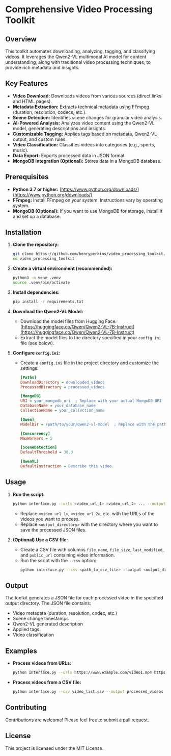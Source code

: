 # Comprehensive Video Processing Toolkit

## Overview

This toolkit automates downloading, analyzing, tagging, and classifying videos. It leverages the Qwen2-VL multimodal AI model for content understanding, along with traditional video processing techniques, to provide rich metadata and insights.

## Key Features

- **Video Download:** Downloads videos from various sources (direct links and HTML pages).
- **Metadata Extraction:** Extracts technical metadata using FFmpeg (duration, resolution, codecs, etc.).
- **Scene Detection:** Identifies scene changes for granular video analysis.
- **AI-Powered Analysis:**  Analyzes video content using the Qwen2-VL model, generating descriptions and insights.
- **Customizable Tagging:**  Applies tags based on metadata, Qwen2-VL output, and custom rules.
- **Video Classification:**  Classifies videos into categories (e.g., sports, music).
- **Data Export:** Exports processed data in JSON format.
- **MongoDB Integration (Optional):** Stores data in a MongoDB database.

## Prerequisites

- **Python 3.7 or higher:** [https://www.python.org/downloads/](https://www.python.org/downloads/)
- **FFmpeg:** Install FFmpeg on your system. Instructions vary by operating system.
- **MongoDB (Optional):**  If you want to use MongoDB for storage, install it and set up a database.

## Installation

1. **Clone the repository:**
   ```bash
   git clone https://github.com/henryperkins/video_processing_toolkit.git
   cd video_processing_toolkit
   ```

2. **Create a virtual environment (recommended):**
   ```bash
   python3 -m venv .venv
   source .venv/bin/activate
   ```

3. **Install dependencies:**
   ```bash
   pip install -r requirements.txt
   ```

4. **Download the Qwen2-VL Model:**
   - Download the model files from Hugging Face: [https://huggingface.co/Qwen/Qwen2-VL-7B-Instruct](https://huggingface.co/Qwen/Qwen2-VL-7B-Instruct)
   - Extract the model files to the directory specified in your `config.ini` file (see below).

5. **Configure `config.ini`:**
   - Create a `config.ini` file in the project directory and customize the settings:
     ```ini
     [Paths]
     DownloadDirectory = downloaded_videos
     ProcessedDirectory = processed_videos

     [MongoDB]
     URI = your_mongodb_uri  ; Replace with your actual MongoDB URI
     DatabaseName = your_database_name
     CollectionName = your_collection_name

     [Qwen]
     ModelDir = /path/to/your/qwen2-vl-model  ; Replace with the path to the extracted model files

     [Concurrency]
     MaxWorkers = 5

     [SceneDetection]
     DefaultThreshold = 30.0

     [QwenVL]
     DefaultInstruction = Describe this video.
     ```

## Usage

1. **Run the script:**
   ```bash
   python interface.py --urls <video_url_1> <video_url_2> ... --output <output_directory>
   ```
   - Replace `<video_url_1>`, `<video_url_2>`, etc. with the URLs of the videos you want to process.
   - Replace `<output_directory>` with the directory where you want to save the processed JSON files.

2. **(Optional) Use a CSV file:**
   - Create a CSV file with columns `file_name`, `file_size`, `last_modified`, and `public_url` containing video information.
   - Run the script with the `--csv` option:
     ```bash
     python interface.py --csv <path_to_csv_file> --output <output_directory>
     ```

## Output

The toolkit generates a JSON file for each processed video in the specified output directory. The JSON file contains:

- Video metadata (duration, resolution, codec, etc.)
- Scene change timestamps
- Qwen2-VL generated description
- Applied tags
- Video classification

## Examples

- **Process videos from URLs:**
  ```bash
  python interface.py --urls https://www.example.com/video1.mp4 https://www.example.com/video2.mp4 --output processed_videos
  ```

- **Process videos from a CSV file:**
  ```bash
  python interface.py --csv video_list.csv --output processed_videos
  ```

## Contributing

Contributions are welcome! Please feel free to submit a pull request.

## License

This project is licensed under the MIT License.
